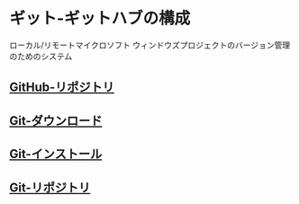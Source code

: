 # ギット-ギットハブの構成

ローカル/リモートマイクロソフト ウィンドウズプロジェクトのバージョン管理のためのシステム

## [GitHub-リポジトリ](https://github.com/ghsumiyasu/Git-GitHub/blob/main/README-GitHub-Repositorio-jp.md)
## [Git-ダウンロード](https://github.com/ghsumiyasu/Git-GitHub/blob/main/README-Windows-Git-Download-jp.md)
## [Git-インストール](https://github.com/ghsumiyasu/Git-GitHub/blob/main/README-Windows-Git-Instalacao-jp.md)
## [Git-リポジトリ](https://github.com/ghsumiyasu/Git-GitHub/blob/main/README-Windows-Git-Repositorio-jp.md)